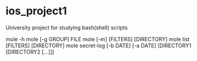 # ios_project1
University project for studying bash(shell) scripts

mole -h
mole [-g GROUP] FILE
mole [-m] [FILTERS] [DIRECTORY]
mole list [FILTERS] [DIRECTORY]
mole secret-log [-b DATE] [-a DATE] [DIRECTORY1 [DIRECTORY2 [...]]]
